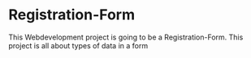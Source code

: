 # Registration-Form

This Webdevelopment project is going to be a Registration-Form.
This project is all about types of data in a form

